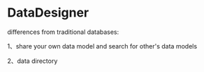 # DataDesigner

differences from traditional databases:

1、share your own data model and search for other's data models

2、data directory